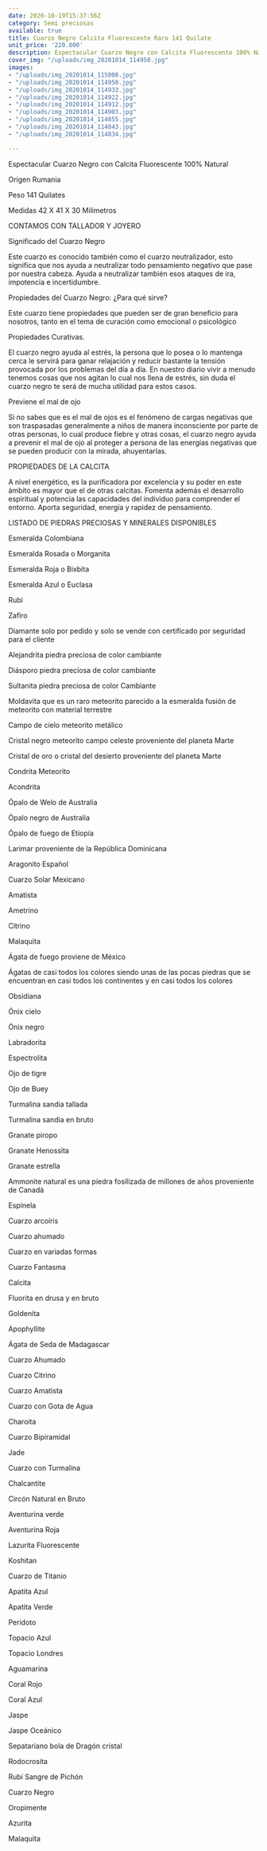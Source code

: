 ```yaml
---
date: 2020-10-19T15:37:56Z
category: Semi preciosas
available: true
title: Cuarzo Negro Calcita Fluorescente Raro 141 Quilate
unit_price: '220.000'
description: Espectacular Cuarzo Negro con Calcita Fluorescente 100% Natural
cover_img: "/uploads/img_20201014_114950.jpg"
images:
- "/uploads/img_20201014_115008.jpg"
- "/uploads/img_20201014_114950.jpg"
- "/uploads/img_20201014_114933.jpg"
- "/uploads/img_20201014_114922.jpg"
- "/uploads/img_20201014_114912.jpg"
- "/uploads/img_20201014_114903.jpg"
- "/uploads/img_20201014_114855.jpg"
- "/uploads/img_20201014_114843.jpg"
- "/uploads/img_20201014_114834.jpg"

---
```

Espectacular Cuarzo Negro con Calcita Fluorescente 100% Natural

Origen Rumania

Peso 141 Quilates

Medidas 42 X 41 X 30 Milímetros

CONTAMOS CON TALLADOR Y JOYERO 

Significado del Cuarzo Negro

Este cuarzo es conocido también como el cuarzo neutralizador, esto significa que nos ayuda a neutralizar todo pensamiento negativo  que pase por nuestra cabeza. Ayuda a neutralizar también esos ataques de ira, impotencia e incertidumbre. 

Propiedades del Cuarzo Negro: ¿Para qué sirve?

Este cuarzo tiene propiedades que pueden ser de gran beneficio para nosotros, tanto en el tema de curación como emocional o psicológico

Propiedades Curativas. 

El cuarzo negro ayuda al estrés, la persona que lo posea o lo mantenga cerca le servirá para ganar relajación y reducir bastante la tensión provocada por los problemas del día a día. En nuestro diario vivir a menudo tenemos cosas que nos agitan lo cual nos llena de estrés, sin duda el cuarzo negro te será de mucha utilidad para estos casos. 

Previene el mal de ojo

Si no sabes que es el mal de ojos es el fenómeno de cargas negativas que son traspasadas generalmente a niños de manera inconsciente por parte de otras personas, lo cual produce fiebre y otras cosas, el cuarzo negro ayuda a prevenir el mal de ojo al proteger a persona de las energías negativas que se pueden producir con la mirada, ahuyentarlas.

PROPIEDADES DE LA CALCITA 

A nivel energético, es la purificadora por excelencia y su poder en este ámbito es mayor que el de otras calcitas. Fomenta además el desarrollo espiritual y potencia las capacidades del individuo para comprender el entorno. Aporta seguridad, energía y rapidez de pensamiento.

LISTADO DE PIEDRAS PRECIOSAS Y MINERALES DISPONIBLES 

Esmeralda Colombiana 

Esmeralda Rosada o Morganita

Esmeralda Roja o Bixbita

Esmeralda Azul o Euclasa 

Rubí 

Zafiro 

Diamante solo por pedido y solo se vende con certificado por seguridad para el cliente

Alejandrita piedra preciosa de color cambiante 

Diásporo piedra preciosa de color cambiante 

Sultanita piedra preciosa de color Cambiante 

Moldavita que es un raro meteorito parecido a la esmeralda fusión de meteorito con material terrestre 

Campo de cielo meteorito metálico 

Cristal negro meteorito campo celeste proveniente del planeta Marte 

Cristal de oro o cristal del desierto proveniente del planeta Marte 

Condrita Meteorito 

Acondrita 

Ópalo de Welo de Australia 

Ópalo negro de Australia 

Ópalo de fuego de Etiopía 

Larimar proveniente de la República Dominicana 

Aragonito Español 

Cuarzo Solar Mexicano 

Amatista 

Ametrino 

Citrino 

Malaquita 

Ágata de fuego proviene de México 

Ágatas de casi todos los colores siendo unas de las pocas piedras que se encuentran en casi todos los continentes y en casi todos los colores 

Obsidiana 

Ónix cielo 

Ónix negro 

Labradorita 

Espectrolita

Ojo de tigre 

Ojo de Buey

Turmalina sandia tallada 

Turmalina sandia en bruto 

Granate piropo 

Granate Henossita

Granate estrella 

Ammonite natural es una piedra fosilizada de millones de años proveniente de Canadá 

Espinela 

Cuarzo arcoíris 

Cuarzo ahumado 

Cuarzo en variadas formas 

Cuarzo Fantasma 

Calcita 

Fluorita en drusa y en bruto 

Goldenita 

Apophyllite 

Ágata de Seda de Madagascar 

Cuarzo Ahumado 

Cuarzo Citrino 

Cuarzo Amatista 

Cuarzo con Gota de Agua 

Charoita 

Cuarzo Bipiramidal 

Jade 

Cuarzo con Turmalina

Chalcantite

Circón Natural en Bruto

Aventurina verde 

Aventurina Roja

Lazurita Fluorescente 

Koshitan

Cuarzo de Titanio 

Apatita Azul 

Apatita Verde 

Peridoto

Topacio Azul 

Topacio Londres 

Aguamarina

Coral Rojo

Coral Azul 

Jaspe 

Jaspe Oceánico 

Sepatariano bola de Dragón cristal 

Rodocrosita 

Rubí Sangre de Pichón

Cuarzo Negro

Oropimente 

Azurita 

Malaquita
